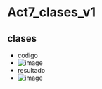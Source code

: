 # Act7_clases_v1

## clases

- codigo
- ![image](https://github.com/user-attachments/assets/61e6f970-fa67-4926-ba45-9986eadc2908)
- resultado
- ![image](https://github.com/user-attachments/assets/0e6c5960-89b8-42e3-a929-c024dcbcd9a9)

